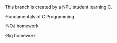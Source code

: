 This branch is created by a NPU student learning C.

·Fundamentals of C Programming

   ·NOJ homework
  
   ·Big homework
  
